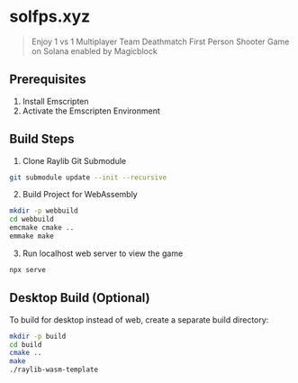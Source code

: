# solfps.xyz

> Enjoy 1 vs 1 Multiplayer Team Deathmatch First Person Shooter Game on Solana enabled by Magicblock

## Prerequisites
1. Install Emscripten
2. Activate the Emscripten Environment

## Build Steps
1. Clone Raylib Git Submodule
```sh
git submodule update --init --recursive
```

2. Build Project for WebAssembly
```sh
mkdir -p webbuild
cd webbuild
emcmake cmake ..
emmake make
```

3. Run localhost web server to view the game
```sh
npx serve
```

## Desktop Build (Optional)
To build for desktop instead of web, create a separate build directory:
```sh
mkdir -p build
cd build
cmake ..
make
./raylib-wasm-template
```
